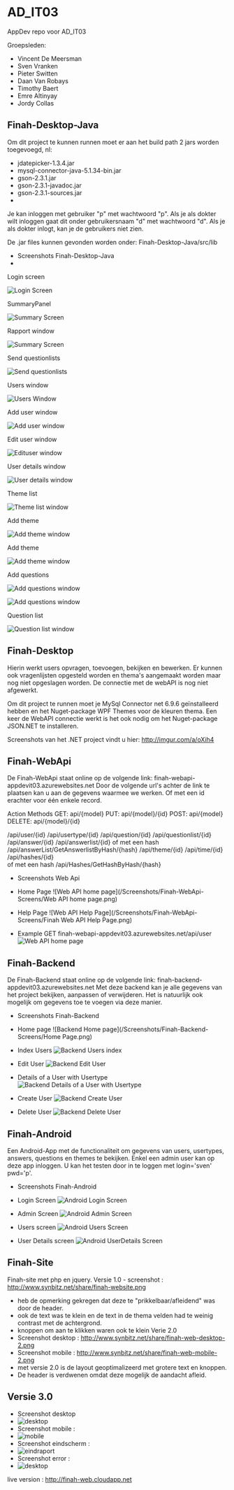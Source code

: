 ﻿# AD_IT03
AppDev repo voor AD_IT03

Groepsleden:
- Vincent De Meersman
- Sven Vranken
- Pieter Switten
- Daan Van Robays
- Timothy Baert
- Emre Altinyay
- Jordy Collas

Finah-Desktop-Java
------------------


Om dit project te kunnen runnen moet er aan het build path 2 jars worden toegevoegd, nl:
- jdatepicker-1.3.4.jar
- mysql-connector-java-5.1.34-bin.jar
- gson-2.3.1.jar
- gson-2.3.1-javadoc.jar
- gson-2.3.1-sources.jar
- 

Je kan inloggen met gebruiker "p" met wachtwoord "p". Als je als dokter wilt inloggen gaat dit onder gebruikersnaam "d" met wachtwoord "d".
Als je als dokter inlogt, kan je de gebruikers niet zien.

De .jar files kunnen gevonden worden onder:
Finah-Desktop-Java/src/lib


- Screenshots Finah-Desktop-Java
-
Login screen

![Login Screen](/Screenshots/Finah-Desktop-Java/Login.png)

SummaryPanel

![Summary Screen](/Screenshots/Finah-Desktop-Java/SummaryPanel.PNG)

Rapport window

![Summary Screen](/Screenshots/Finah-Desktop-Java/RapportWindow.PNG)

Send questionlists

![Send questionlists](/Screenshots/Finah-Desktop-Java/SendQuenstionList.PNG)

Users window

![Users Window](/Screenshots/Finah-Desktop-Java/Users.png)

Add user window

![Add user window](/Screenshots/Finah-Desktop-Java/AddUser.png)

Edit user window

![Edituser window](/Screenshots/Finah-Desktop-Java/EditUser.png)

User details window

![User details window](/Screenshots/Finah-Desktop-Java/UserDetails.png)

Theme list

![Theme list window](/Screenshots/Finah-Desktop-Java/themeList.JPG)

Add theme

![Add theme window](/Screenshots/Finah-Desktop-Java/AddThemeEmpty.png)

Add theme

![Add theme window](/Screenshots/Finah-Desktop-Java/AddThemeFull.png)

Add questions

![Add questions window](/Screenshots/Finah-Desktop-Java/addQuestions.png)

![Add questions window](/Screenshots/Finah-Desktop-Java/addquestionwindow.png)

Question list

![Question list window](/Screenshots/Finah-Desktop-Java/Questionlist.png)



Finah-Desktop
-------------

Hierin werkt users opvragen, toevoegen, bekijken en bewerken.
Er kunnen ook vragenlijsten opgesteld worden en thema's aangemaakt worden maar nog niet opgeslagen worden. De connectie met de webAPI is nog niet afgewerkt.

Om dit project te runnen moet je MySql Connector net 6.9.6 geïnstalleerd hebben en het Nuget-package WPF Themes voor de kleuren thema.
Een keer de WebAPI connectie werkt is het ook nodig om het Nuget-package JSON.NET te installeren.

Screenshots van het .NET project vindt u hier: http://imgur.com/a/oXih4

Finah-WebApi
-------------

De Finah-WebApi staat online op de volgende link: finah-webapi-appdevit03.azurewebsites.net
Door de volgende url's achter de link te plaatsen kan u aan de gegevens waarmee we werken.
Of met een id erachter voor één enkele record.

Action Methods
GET: api/{model}
PUT: api/{model}/{id} 
POST: api/{model}
DELETE: api/{model}/{id} 

/api/user/{id} 
/api/usertype/{id} 
/api/question/{id} 
/api/questionlist/{id} 
/api/answer/{id} 
/api/answerlist/{id}
 of met een hash
/api/answerList/GetAnswerlistByHash/{hash} 
/api/theme/{id} 
/api/time/{id} 
/api/hashes/{id}            
 of met een hash
/api/Hashes/GetHashByHash/{hash}

- Screenshots Web Api
- Home Page
 ![Web API home page](/Screenshots/Finah-WebApi-Screens/Web API home page.png)

- Help Page
 ![Web API Help Page](/Screenshots/Finah-WebApi-Screens/Finah Web API Help Page.png)

- Example GET finah-webapi-appdevit03.azurewebsites.net/api/user
 ![Web API home page](/Screenshots/Finah-WebApi-Screens/api_user.png)


Finah-Backend
-------------

De Finah-Backend staat online op de volgende link: finah-backend-appdevit03.azurewebsites.net
Met deze backend kan je alle gegevens van het project bekijken, aanpassen of verwijderen.
Het is natuurlijk ook mogelijk om gegevens toe te voegen via deze manier.

- Screenshots Finah-Backend
- Home page
 ![Backend Home page](/Screenshots/Finah-Backend-Screens/Home Page.png)

- Index Users
 ![Backend Users index](/Screenshots/Finah-Backend-Screens/Index.png)

- Edit User
 ![Backend Edit User](/Screenshots/Finah-Backend-Screens/Edit.png)

- Details of a User with Usertype
 ![Backend Details of a User with Usertype](/Screenshots/Finah-Backend-Screens/DetailsWithUsertype.png)

 - Create User
 ![Backend Create User](/Screenshots/Finah-Backend-Screens/Create.png)

 - Delete User
 ![Backend Delete User](/Screenshots/Finah-Backend-Screens/Delete.png)


Finah-Android
-------------

Een Android-App met de functionaliteit om gegevens van users, usertypes, answers, questions en themes te bekijken.
Enkel een admin user kan op deze app inloggen. U kan het testen door in te loggen met login='sven' pwd='p'.

- Screenshots Finah-Android
- Login Screen
 ![Android Login Screen](/Screenshots/Finah-Android-Screens/LoginScreen.png)


- Admin Screen
 ![Android Admin Screen](/Screenshots/Finah-Android-Screens/AdminScreen.png)


- Users screen
 ![Android Users Screen](/Screenshots/Finah-Android-Screens/Users.png)


- User Details screen
 ![Android UserDetails Screen](/Screenshots/Finah-Android-Screens/UserDetails.png)



Finah-Site
-------------
Finah-site met php en jquery.
Versie 1.0 - screenshot : http://www.synbitz.net/share/finah-website.png
- heb de opmerking gekregen dat deze te "prikkelbaar/afleidend" was door de header. 
- ook de text was te klein en de text in de thema velden had te weinig contrast met de achtergrond.
- knoppen om aan te klikken waren ook te klein
Verie 2.0 
- Screenshot desktop : http://www.synbitz.net/share/finah-web-desktop-2.png
- Screenshot mobile :  http://www.synbitz.net/share/finah-web-mobile-2.png
- met versie 2.0 is de layout geoptimalizeerd met grotere text en knoppen.
- De header is verdwenen omdat deze mogelijk de aandacht afleid.

Versie 3.0
- 
- Screenshot desktop 
- ![desktop](http://www.synbitz.net/share/finah-web-desktop-2.png)
- Screenshot mobile :  
- ![mobile](http://www.synbitz.net/share/finah-web-mobile-2.png)
- Screenshot eindscherm :  
- ![eindraport](http://www.synbitz.net/share/end-page.png)
- Screenshot error :  
- ![desktop](http://www.synbitz.net/share/error-page.png)

live version : http://finah-web.cloudapp.net
